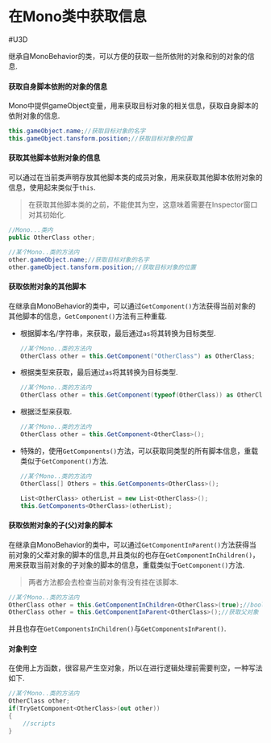# 在Mono类中获取信息
#U3D 

继承自MonoBehavior的类，可以方便的获取一些所依附的对象和别的对象的信息.

#### 获取自身脚本依附的对象的信息

Mono中提供gameObject变量，用来获取目标对象的相关信息，获取自身脚本的依附对象的信息.

```cs
this.gameObject.name;//获取目标对象的名字
this.gameObject.tansform.position;//获取目标对象的位置
```

#### 获取其他脚本依附对象的信息

可以通过在当前类声明存放其他脚本类的成员对象，用来获取其他脚本依附对象的信息，使用起来类似于`this`.

> 在获取其他脚本类的之前，不能使其为空，这意味着需要在Inspector窗口对其初始化.

```cs
//Mono...类内
public OtherClass other;

//某个Mono..类的方法内
other.gameObject.name;//获取目标对象的名字
other.gameObject.tansform.position;//获取目标对象的位置
```

#### 获取依附对象的其他脚本

在继承自MonoBehavior的类中，可以通过`GetComponent()`方法获得当前对象的其他脚本的信息，`GetComponent()`方法有三种重载.

- 根据脚本名/字符串，来获取，最后通过`as`将其转换为目标类型.

  ```cs
  //某个Mono..类的方法内
  OtherClass other = this.GetComponent("OtherClass") as OtherClass;
  ```

- 根据类型来获取，最后通过`as`将其转换为目标类型.

  ```cs
  //某个Mono..类的方法内
  OtherClass other = this.GetComponent(typeof(OtherClass)) as OtherClass;
  ```

- 根据泛型来获取.

  ```cs
  //某个Mono..类的方法内
  OtherClass other = this.GetComponent<OtherClass>(); 
  ```

- 特殊的，使用`GetComponents()`方法，可以获取同类型的所有脚本信息，重载类似于`GetComponent()`方法.

  ```cs
  //某个Mono..类的方法内
  OtherClass[] Others = this.GetComponents<OtherClass>();
  
  List<OtherClass> otherList = new List<OtherClass>();
  this.GetComponents<OtherClass>(otherList);
  ```

#### 获取依附对象的子(父)对象的脚本

在继承自MonoBehavior的类中，可以通过`GetComponentInParent()`方法获得当前对象的父辈对象的脚本的信息,并且类似的也存在`GetComponentInChildren()`，用来获取当前对象的子对象的脚本的信息，重载类似于`GetComponent()`方法.

> 两者方法都会去检查当前对象有没有挂在该脚本.

```cs
//某个Mono..类的方法内
OtherClass other = this.GetComponentInChildren<OtherClass>(true);//bool参数为true将会也会读取失活的子对象.
OtherClass other = this.GetComponentInParent<OtherClass>();//获取父对象
```

并且也存在`GetComponentsInChildren()`与`GetComponentsInParent()`.

#### 对象判空

在使用上方函数，很容易产生空对象，所以在进行逻辑处理前需要判空，一种写法如下.

```cs
//某个Mono..类的方法内
OtherClass other;
if(TryGetComponent<OtherClass>(out other))
{
    //scripts   
}
```

